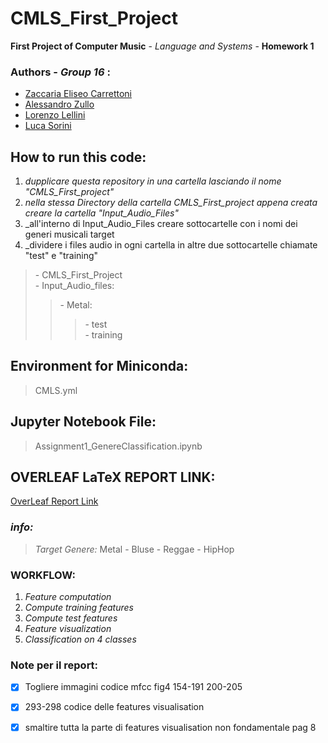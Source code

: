 # CMLS_First_Project
 **First Project of Computer Music** \- _Language and Systems_ \- **Homework 1** 
 
 ### Authors \- ***Group 16*** :
- [Zaccaria Eliseo Carrettoni](https://github.com/IronZack95)
- [Alessandro Zullo](https://github.com/Alessandro199762)
- [Lorenzo Lellini](https://github.com/LorenzoLellini)
- [Luca Sorini](https://github.com/lucasorini)

## How to run this code:
1. _dupplicare questa repository in una cartella lasciando il nome "CMLS_First_project"_
2. _nella stessa Directory della cartella CMLS_First_project appena creata creare la cartella "Input_Audio_Files"_
3. _all'interno di Input_Audio_Files creare sottocartelle con i nomi dei generi musicali target 
4. _dividere i files audio in ogni cartella in altre due sottocartelle chiamate "test" e "training"

>\- CMLS_First_Project<br>
>\- Input_Audio_files:<br>
>>\- Metal:<br>
>>>\- test<br>
>>>\- training<br>

## Environment for Miniconda:
> CMLS.yml

## Jupyter Notebook File:
> Assignment1_GenereClassification.ipynb

## OVERLEAF LaTeX REPORT LINK:
[OverLeaf Report Link](https://it.overleaf.com/7297938544zbhsbwwycfwv)

### *info:*
> _Target Genere:_  Metal - Bluse - Reggae - HipHop

### WORKFLOW:

1. _Feature computation_
2. _Compute training features_
3. _Compute test features_
4. _Feature visualization_
5. _Classification on 4 classes_


### Note per il report:
- [x] Togliere immagini codice mfcc fig4 154-191 200-205
- [x] 293-298 codice delle features visualisation
- [x] smaltire tutta la parte di features visualisation non fondamentale pag 8

